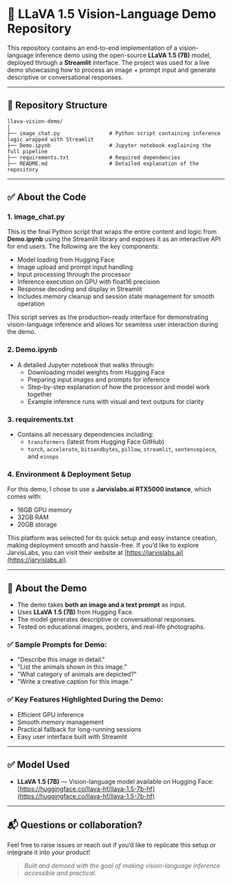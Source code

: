 # 🦙 LLaVA 1.5 Vision-Language Demo Repository

This repository contains an end-to-end implementation of a vision-language inference demo using the open-source **LLaVA 1.5 (7B)** model, deployed through a **Streamlit** interface. The project was used for a live demo showcasing how to process an image + prompt input and generate descriptive or conversational responses.

---

## 📂 Repository Structure

```
llava-vision-demo/
│
├── image_chat.py                # Python script containing inference logic wrapped with Streamlit 
├── Demo.ipynb                   # Jupyter notebook explaining the full pipeline
├── requirements.txt             # Required dependencies
├── README.md                    # Detailed explanation of the repository
```

---

## ✅ About the Code

### 1. image\_chat.py

This is the final Python script that wraps the entire content and logic from **Demo.ipynb** using the Streamlit library and exposes it as an interactive API for end users. The following are the key components:

- Model loading from Hugging Face
- Image upload and prompt input handling
- Input processing through the processor
- Inference execution on GPU with float16 precision
- Response decoding and display in Streamlit
- Includes memory cleanup and session state management for smooth operation

This script serves as the production-ready interface for demonstrating vision-language inference and allows for seamless user interaction during the demo.

### 2. Demo.ipynb

- A detailed Jupyter notebook that walks through:
  - Downloading model weights from Hugging Face
  - Preparing input images and prompts for inference
  - Step-by-step explanation of how the processor and model work together
  - Example inference runs with visual and text outputs for clarity

### 3. requirements.txt 

- Contains all necessary dependencies including:
  - `transformers` (latest from Hugging Face GitHub)
  - `torch`, `accelerate`, `bitsandbytes`, `pillow`, `streamlit`, `sentencepiece`, and `einops`

### 4. **Environment & Deployment Setup**

For this demo, I chose to use a **Jarvislabs.ai RTX5000 instance**, which comes with:

- 16GB GPU memory
- 32GB RAM
- 20GB storage

This platform was selected for its quick setup and easy instance creation, making deployment smooth and hassle-free. If you’d like to explore JarvisLabs, you can visit their website at [https://jarvislabs.ai](https://jarvislabs.ai).

---

## 🎯 About the Demo

- The demo takes **both an image and a text prompt** as input.
- Uses **LLaVA 1.5 (7B)** from Hugging Face.
- The model generates descriptive or conversational responses.
- Tested on educational images, posters, and real-life photographs.

### ✅ Sample Prompts for Demo:

- "Describe this image in detail."
- "List the animals shown in this image."
- "What category of animals are depicted?"
- "Write a creative caption for this image."

### ✅ Key Features Highlighted During the Demo:

- Efficient GPU inference
- Smooth memory management
- Practical fallback for long-running sessions
- Easy user interface built with Streamlit

---

## ✅ Model Used

- **LLaVA 1.5 (7B)** — Vision-language model available on Hugging Face:\
  [https://huggingface.co/llava-hf/llava-1.5-7b-hf](https://huggingface.co/llava-hf/llava-1.5-7b-hf)

---

## 📬 Questions or collaboration?

Feel free to raise issues or reach out if you’d like to replicate this setup or integrate it into your product!

> *Built and demoed with the goal of making vision-language inference accessible and practical.*

